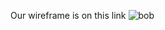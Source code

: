 Our wireframe is on this link
![bob](https://www.figma.com/file/YKbr41HncoZibekWb9fcfD/Pomodoro?node-id=48%3A64)
